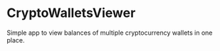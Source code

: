# CryptoWalletsViewer

Simple app to view balances of multiple cryptocurrency wallets in one place.

